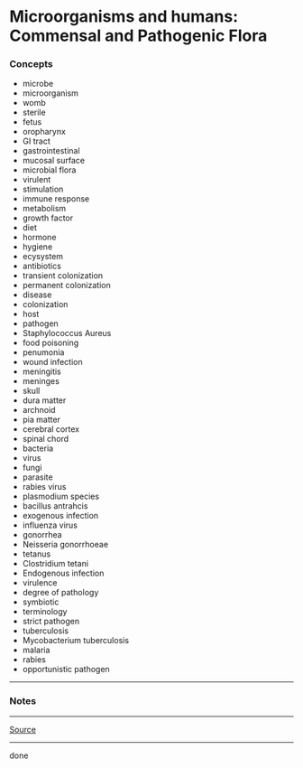 # Microorganisms and humans: Commensal and Pathogenic Flora

### Concepts

- microbe
- microorganism
- womb
- sterile
- fetus
- oropharynx
- GI tract
- gastrointestinal
- mucosal surface
- microbial flora
- virulent
- stimulation
- immune response
- metabolism
- growth factor
- diet
- hormone
- hygiene
- ecysystem
- antibiotics
- transient colonization
- permanent colonization
- disease
- colonization
- host
- pathogen
- Staphylococcus Aureus
- food poisoning
- penumonia
- wound infection
- meningitis
- meninges
- skull
- dura matter
- archnoid
- pia matter
- cerebral cortex
- spinal chord
- bacteria
- virus
- fungi
- parasite
- rabies virus
- plasmodium species
- bacillus antrahcis
- exogenous infection
- influenza virus
- gonorrhea
- Neisseria gonorrhoeae
- tetanus
- Clostridium tetani
- Endogenous infection
- virulence
- degree of pathology
- symbiotic
- terminology
- strict pathogen
- tuberculosis
- Mycobacterium tuberculosis
- malaria
- rabies
- opportunistic pathogen

---

### Notes

---

[Source](https://youtu.be/JYRkXhT1XEs)

---

done